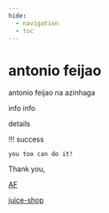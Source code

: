 ```yaml
---
hide:
  - navigation
  - toc
---
```


# antonio feijao

antonio feijao na azinhaga

info 
info

details

!!! success

    you too can do it!

Thank you,

[AF](https://www.antoniofeijao.com/)

[juice-shop](https://owasp.org/www-project-juice-shop/)

